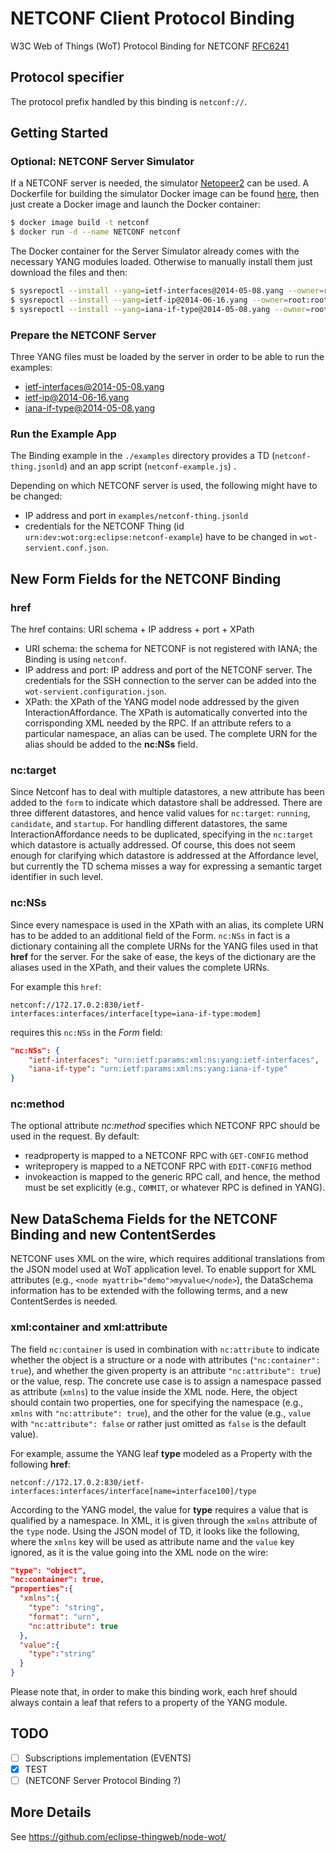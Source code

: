 # NETCONF Client Protocol Binding

W3C Web of Things (WoT) Protocol Binding for NETCONF [RFC6241](https://tools.ietf.org/html/rfc6241)

## Protocol specifier

The protocol prefix handled by this binding is `netconf://`.

## Getting Started

### Optional: NETCONF Server Simulator

If a NETCONF server is needed, the simulator [Netopeer2](https://github.com/CESNET/Netopeer2) can be used.
A Dockerfile for building the simulator Docker image can be found [here](https://github.com/opennetworkinglab/ODTN-emulator/blob/master/emulator-oc-cassini/Dockerfile), then just create a Docker image and launch the Docker container:

```bash
$ docker image build -t netconf
$ docker run -d --name NETCONF netconf
```

The Docker container for the Server Simulator already comes with the necessary YANG modules loaded.
Otherwise to manually install them just download the files and then:

```bash
$ sysrepoctl --install --yang=ietf-interfaces@2014-05-08.yang --owner=root:root --permissions=666
$ sysrepoctl --install --yang=ietf-ip@2014-06-16.yang --owner=root:root --permissions=666
$ sysrepoctl --install --yang=iana-if-type@2014-05-08.yang --owner=root:root --permissions=666
```

### Prepare the NETCONF Server

Three YANG files must be loaded by the server in order to be able to run the examples:

-   [ietf-interfaces@2014-05-08.yang](https://github.com/YangModels/yang/blob/master/standard/ietf/RFC/ietf-interfaces%402014-05-08.yang)
-   [ietf-ip@2014-06-16.yang](https://github.com/YangModels/yang/blob/master/standard/ietf/RFC/ietf-ip%402014-06-16.yang)
-   [iana-if-type@2014-05-08.yang](https://github.com/YangModels/yang/blob/master/standard/ietf/RFC/ietf-interfaces%402018-02-20.yang)

### Run the Example App

The Binding example in the `./examples` directory provides a TD (`netconf-thing.jsonld`) and an app script (`netconf-example.js`) .

Depending on which NETCONF server is used, the following might have to be changed:

-   IP address and port in `examples/netconf-thing.jsonld`
-   credentials for the NETCONF Thing (id `urn:dev:wot:org:eclipse:netconf-example`) have to be changed in `wot-servient.conf.json`.

## New Form Fields for the NETCONF Binding

### href

The href contains: URI schema + IP address + port + XPath

-   URI schema: the schema for NETCONF is not registered with IANA; the Binding is using `netconf`.
-   IP address and port: IP address and port of the NETCONF server. The credentials for the SSH connection to the server can be added into the `wot-servient.configuration.json`.
-   XPath: the XPath of the YANG model node addressed by the given InteractionAffordance. The XPath is automatically converted into the corrisponding XML needed by the RPC. If an attribute refers to a particular namespace, an alias can be used. The complete URN for the alias should be added to the **nc:NSs** field.

### nc:target

Since Netconf has to deal with multiple datastores, a new attribute has been added to the `form` to indicate which datastore shall be addressed.
There are three different datastores, and hence valid values for `nc:target`: `running`, `candidate`, and `startup`.
For handling different datastores, the same InteractionAffordance needs to be duplicated, specifying in the `nc:target` which datastore is actually addressed.
Of course, this does not seem enough for clarifying which datastore is addressed at the Affordance level, but currently the TD schema misses a way for expressing a semantic target identifier in such level.

### nc:NSs

Since every namespace is used in the XPath with an alias, its complete URN has to be added to an additional field of the Form.
`nc:NSs` in fact is a dictionary containing all the complete URNs for the YANG files used in that **href** for the server.
For the sake of ease, the keys of the dictionary are the aliases used in the XPath, and their values the complete URNs.

For example this `href`:

    netconf://172.17.0.2:830/ietf-interfaces:interfaces/interface[type=iana-if-type:modem]

requires this `nc:NSs` in the _Form_ field:

```json
"nc:NSs": {
    "ietf-interfaces": "urn:ietf:params:xml:ns:yang:ietf-interfaces",
    "iana-if-type": "urn:ietf:params:xml:ns:yang:iana-if-type"
}
```

### nc:method

The optional attribute _nc:method_ specifies which NETCONF RPC should be used in the request. By default:

-   readproperty is mapped to a NETCONF RPC with `GET-CONFIG` method
-   writepropery is mapped to a NETCONF RPC with `EDIT-CONFIG` method
-   invokeaction is mapped to the generic RPC call, and hence, the method must be set explicitly (e.g., `COMMIT`, or whatever RPC is defined in YANG).

## New DataSchema Fields for the NETCONF Binding and new ContentSerdes

NETCONF uses XML on the wire, which requires additional translations from the JSON model used at WoT application level.
To enable support for XML attributes (e.g., `<node myattrib="demo">myvalue</node>`), the DataSchema information has to be extended with the following terms, and a new ContentSerdes is needed.

### xml:container and xml:attribute

The field `nc:container` is used in combination with `nc:attribute` to indicate whether the object is a structure or a node with attributes (`"nc:container": true`), and whether the given property is an attribute `"nc:attribute": true`) or the value, resp.
The concrete use case is to assign a namespace passed as attribute (`xmlns`) to the value inside the XML node.
Here, the object should contain two properties, one for specifying the namespace (e.g., `xmlns` with `"nc:attribute": true`), and the other for the value (e.g., `value` with `"nc:attribute": false` or rather just omitted as `false` is the default value).

For example, assume the YANG leaf **type** modeled as a Property with the following **href**:

`netconf://172.17.0.2:830/ietf-interfaces:interfaces/interface[name=interface100]/type`

According to the YANG model, the value for **type** requires a value that is qualified by a namespace.
In XML, it is given through the `xmlns` attribute of the `type` node.
Using the JSON model of TD, it looks like the following, where the `xmlns` key will be used as attribute name and the `value` key ignored, as it is the value going into the XML node on the wire:

```json
"type": "object",
"nc:container": true,
"properties":{
  "xmlns":{
    "type": "string",
    "format": "urn",
    "nc:attribute": true
  },
  "value":{
    "type":"string"
  }
}
```

Please note that, in order to make this binding work, each href should always contain a leaf that refers to a property of the YANG module.

## TODO

-   [ ] Subscriptions implementation (EVENTS)
-   [x] TEST
-   [ ] (NETCONF Server Protocol Binding ?)

## More Details

See <https://github.com/eclipse-thingweb/node-wot/>
